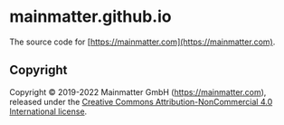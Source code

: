 # mainmatter.github.io

The source code for [https://mainmatter.com](https://mainmatter.com).

## Copyright

Copyright &copy; 2019-2022 Mainmatter GmbH (https://mainmatter.com), released
under the
[Creative Commons Attribution-NonCommercial 4.0 International license](https://creativecommons.org/licenses/by-nc/4.0/).
